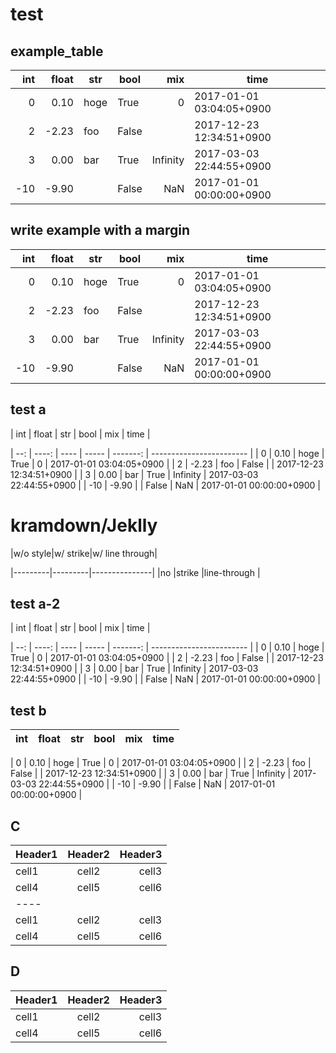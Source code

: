 # test

## example_table

|int|float|str |bool |  mix   |          time          |
|--:|----:|----|-----|-------:|------------------------|
|  0| 0.10|hoge|True |       0|2017-01-01 03:04:05+0900|
|  2|-2.23|foo |False|        |2017-12-23 12:34:51+0900|
|  3| 0.00|bar |True |Infinity|2017-03-03 22:44:55+0900|
|-10|-9.90|    |False|     NaN|2017-01-01 00:00:00+0900|

## write example with a margin

| int | float | str  | bool  |   mix    |           time           |
| --: | ----: | ---- | ----- | -------: | ------------------------ |
|   0 |  0.10 | hoge | True  |        0 | 2017-01-01 03:04:05+0900 |
|   2 | -2.23 | foo  | False |          | 2017-12-23 12:34:51+0900 |
|   3 |  0.00 | bar  | True  | Infinity | 2017-03-03 22:44:55+0900 |
| -10 | -9.90 |      | False |      NaN | 2017-01-01 00:00:00+0900 |

## test a

| int | float | str  | bool  |   mix    |           time           |

| --: | ----: | ---- | ----- | -------: | ------------------------ |
|   0 |  0.10 | hoge | True  |        0 | 2017-01-01 03:04:05+0900 |
|   2 | -2.23 | foo  | False |          | 2017-12-23 12:34:51+0900 |
|   3 |  0.00 | bar  | True  | Infinity | 2017-03-03 22:44:55+0900 |
| -10 | -9.90 |      | False |      NaN | 2017-01-01 00:00:00+0900 |

# kramdown/Jeklly

|w/o style|w/ strike|w/ line through|

|---------|---------|---------------|
|no       |strike   |line-through   |

## test a-2
| int | float | str  | bool  |   mix    |           time           |

| --: | ----: | ---- | ----- | -------: | ------------------------ |
|   0 |  0.10 | hoge | True  |        0 | 2017-01-01 03:04:05+0900 |
|   2 | -2.23 | foo  | False |          | 2017-12-23 12:34:51+0900 |
|   3 |  0.00 | bar  | True  | Infinity | 2017-03-03 22:44:55+0900 |
| -10 | -9.90 |      | False |      NaN | 2017-01-01 00:00:00+0900 |


## test b

| int | float | str  | bool  |   mix    |           time           |
| --: | ----: | ---- | ----- | -------: | ------------------------ |

|   0 |  0.10 | hoge | True  |        0 | 2017-01-01 03:04:05+0900 |
|   2 | -2.23 | foo  | False |          | 2017-12-23 12:34:51+0900 |
|   3 |  0.00 | bar  | True  | Infinity | 2017-03-03 22:44:55+0900 |
| -10 | -9.90 |      | False |      NaN | 2017-01-01 00:00:00+0900 |

## C

| Header1 | Header2 | Header3 |
|:--------|:-------:|--------:|
| cell1   | cell2   | cell3   |
| cell4   | cell5   | cell6   |
|----
| cell1   | cell2   | cell3   |
| cell4   | cell5   | cell6   |

## D

| Header1 | Header2 | Header3 |
|:--------|:-------:|--------:|
| cell1   | cell2   | cell3   |
| cell4   | cell5   | cell6   |


